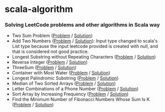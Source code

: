 # scala-algorithm

### Solving LeetCode problems and other algorithms in Scala way
* Two Sum Problem ([Problem](https://leetcode.com/problems/two-sum/) / [Solution](src/main/scala/leetcode/TwoSum.scala))
* Add Two Numbers ([Problem](https://leetcode.com/problems/add-two-numbers/) / [Solution](src/main/scala/leetcode/TwoNumbers.scala)): Input type changed to scala's List type because the input leetcode provided is created with null, and that is considered not good practice.
* Longest Substring without Repeating Characters ([Problem](https://leetcode.com/problems/longest-substring-without-repeating-characters/) / [Solution](src/main/scala/leetcode/LongestSubstringWithoutRepeatingChars.scala))
* Reverse Integer ([Problem](https://leetcode.com/problems/reverse-integer/) / [Solution](src/main/scala/leetcode/ReverseInteger.scala))
* ThreeSum ([Problem](https://leetcode.com/problems/3sum/) / [Solution](src/main/scala/leetcode/ThreeSum.scala))
* Container with Most Water ([Problem](https://leetcode.com/problems/container-with-most-water/) / [Solution](src/main/scala/leetcode/ContainerWithMostWater.scala))
* Longest Palindromic Substring ([Problem](https://leetcode.com/problems/longest-palindromic-substring/) / [Solution](src/main/scala/leetcode/LongestPalindromicSubstring.scala))
* Median of Two Sorted Arrays ([Problem](https://leetcode.com/problems/median-of-two-sorted-arrays/) / [Solution](src/main/scala/leetcode/FindMedianSortedArrays.scala))
* Letter Combinations of a Phone Number ([Problem](https://leetcode.com/problems/letter-combinations-of-a-phone-number/) / [Solution](src/main/scala/leetcode/LetterCombinationsPhoneNumber.scala))
* Sort Array by Increasing Frequency ([Problem](https://leetcode.com/problems/sort-array-by-increasing-frequency/) / [Solution](src/main/scala/leetcode/FindTheMinNumOfFib.scala))
* Find the Minimum Number of Fibonacci Numbers Whose Sum Is K ([Problem](https://leetcode.com/problems/find-the-minimum-number-of-fibonacci-numbers-whose-sum-is-k/) / [Solution](src/main/scala/leetcode/FindTheMinNumOfFib.scala))